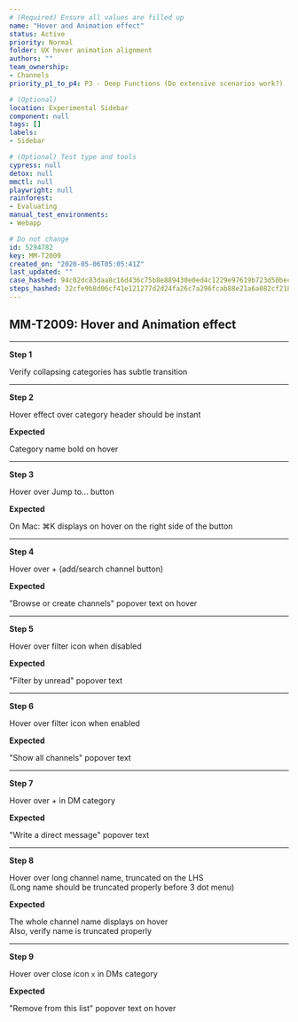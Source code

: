 ```yaml
---
# (Required) Ensure all values are filled up
name: "Hover and Animation effect"
status: Active
priority: Normal
folder: UX hover animation alignment
authors: ""
team_ownership: 
- Channels
priority_p1_to_p4: P3 - Deep Functions (Do extensive scenarios work?)

# (Optional)
location: Experimental Sidebar
component: null
tags: []
labels: 
- Sidebar

# (Optional) Test type and tools
cypress: null
detox: null
mmctl: null
playwright: null
rainforest: 
- Evaluating
manual_test_environments: 
- Webapp

# Do not change
id: 5294782
key: MM-T2009
created_on: "2020-05-06T05:05:41Z"
last_updated: ""
case_hashed: 94c02dc83daa8c16d436c75b8e889430e0ed4c1229e97619b723d50becd3467bbc8e67ee97c4a214412c30c5eb0bf153
steps_hashed: 32cfe9b8d06cf41e121277d2d24fa26c7a296fcab88e21a6a082cf2181fc60da29844186efeac075913422aa2b861668
---
```


<!-- (Auto-generated) Based on frontmatter's "key" and "name" -->

## MM-T2009: Hover and Animation effect

---

**Step 1**

Verify collapsing categories has subtle transition

---

**Step 2**

Hover effect over category header should be instant

**Expected**

Category name bold on hover

---

**Step 3**

Hover over Jump to... button

**Expected**

On Mac: ⌘K displays on hover on the right side of the button

---

**Step 4**

Hover over + (add/search channel button)

**Expected**

"Browse or create channels" popover text on hover

---

**Step 5**

Hover over filter icon when disabled

**Expected**

"Filter by unread" popover text

---

**Step 6**

Hover over filter icon when enabled

**Expected**

"Show all channels" popover text

---

**Step 7**

Hover over + in DM category

**Expected**

"Write a direct message" popover text

---

**Step 8**

Hover over long channel name, truncated on the LHS\
(Long name should be truncated properly before 3 dot menu)

**Expected**

The whole channel name displays on hover\
Also, verify name is truncated properly

---

**Step 9**

Hover over close icon `x` in DMs category

**Expected**

"Remove from this list" popover text on hover
